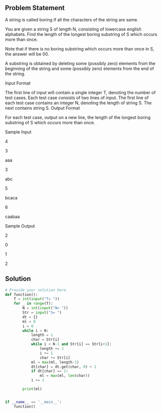 ## Problem Statement 

A string is called boring if all the characters of the string are same.

You are given a string S of length N, consisting of lowercase english alphabets. Find the length of the longest boring substring of S which occurs more than once.

Note that if there is no boring substring which occurs more than once in S, the answer will be 00.

A substring is obtained by deleting some (possibly zero) elements from the beginning of the string and some (possibly zero) elements from the end of the string.

Input Format

The first line of input will contain a single integer T, denoting the number of test cases.
Each test case consists of two lines of input.
The first line of each test case contains an integer N, denoting the length of string S.
The next contains string S.
Output Format

For each test case, output on a new line, the length of the longest boring substring of S which occurs more than once.

 

Sample Input

4

3

aaa

3

abc

5

bcaca

6

caabaa

 

Sample Output

2

0

1

2
## Solution

```python
# Provide your solution here.
def function():
    T = int(input("T= "))
    for _ in range(T):
        N = int(input("N= "))
        Str = input("S= ")
        dt = {}
        ml = 0
        i = 0
        while i < N:
            length = 1
            char = Str[i]
            while i < N-1 and Str[i] == Str[i+1]:
                length += 1
                i += 1
                char += Str[i]
            ml = max(ml, length-1)
            dt[char] = dt.get(char, 0) + 1
            if dt[char] == 2:
                ml = max(ml, len(char))
            i += 1

        print(ml)


if __name__ == '__main__':
    function()
